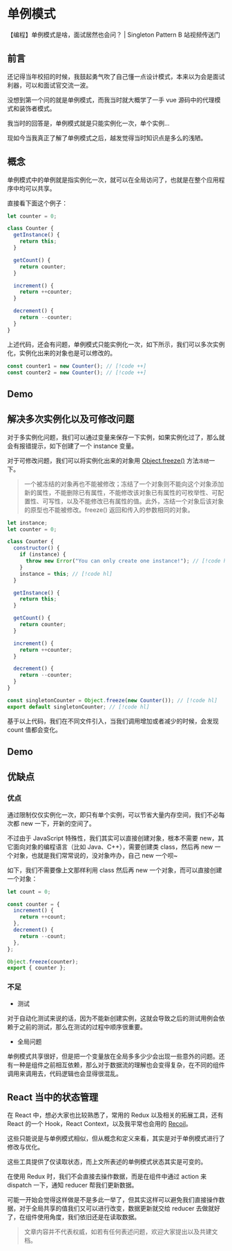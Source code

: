 # 单例模式

<script setup>
import Demo1 from './demo1.vue';
import Demo2 from './demo2.vue';
</script>

<VideoLink bvId="BV1FA411o7Vm">【编程】单例模式是啥，面试居然也会问？ | Singleton Pattern
B 站视频传送门</VideoLink>

## 前言

还记得当年校招的时候，我鼓起勇气吹了自己懂一点设计模式，本来以为会是面试利器，可以和面试官交流一波。

没想到第一个问的就是单例模式，而我当时就大概学了一手 vue 源码中的代理模式和装饰者模式。

我当时的回答是，单例模式就是只能实例化一次，单个实例...

现如今当我真正了解了单例模式之后，越发觉得当时知识点是多么的浅陋。

## 概念

单例模式中的单例就是指实例化一次，就可以在全局访问了，也就是在整个应用程序中均可以共享。

直接看下面这个例子：

```js
let counter = 0;

class Counter {
  getInstance() {
    return this;
  }

  getCount() {
    return counter;
  }

  increment() {
    return ++counter;
  }

  decrement() {
    return --counter;
  }
}
```

上述代码，还会有问题，单例模式只能实例化一次，如下所示，我们可以多次实例化，实例化出来的对象也是可以修改的。

```js
const counter1 = new Counter(); // [!code ++]
const counter2 = new Counter(); // [!code ++]
```

## Demo

<DemoContainer pkg='patterns/singleton-pattern' path='demo1.vue'>
    <Demo1/>
</DemoContainer>

## 解决多次实例化以及可修改问题

对于多实例化问题，我们可以通过变量来保存一下实例，如果实例化过了，那么就会有报错提示，如下创建了一个 instance 变量。

对于可修改问题，我们可以将实例化出来的对象用 [Object.freeze()](https://developer.mozilla.org/zh-CN/docs/Web/JavaScript/Reference/Global_Objects/Object/freeze) 方法`冻结`一下。

> 一个被冻结的对象再也不能被修改；冻结了一个对象则不能向这个对象添加新的属性，不能删除已有属性，不能修改该对象已有属性的可枚举性、可配置性、可写性，以及不能修改已有属性的值。此外，冻结一个对象后该对象的原型也不能被修改。freeze() 返回和传入的参数相同的对象。

```js
let instance;
let counter = 0;

class Counter {
  constructor() {
    if (instance) {
      throw new Error("You can only create one instance!"); // [!code hl]
    }
    instance = this; // [!code hl]
  }

  getInstance() {
    return this;
  }

  getCount() {
    return counter;
  }

  increment() {
    return ++counter;
  }

  decrement() {
    return --counter;
  }
}

const singletonCounter = Object.freeze(new Counter()); // [!code hl]
export default singletonCounter; // [!code hl]
```

基于以上代码，我们在不同文件引入，当我们调用增加或者减少的时候，会发现 count 值都会变化。

## Demo

<DemoContainer pkg='patterns/singleton-pattern' path='demo2.vue'>
    <Demo2/>
</DemoContainer>

## 优缺点

### 优点

通过限制仅仅实例化一次，即只有单个实例，可以节省大量内存空间，我们不必每次都 new 一下，开新的空间了。

不过由于 JavaScript 特殊性，我们其实可以直接创建对象，根本不需要 new，其它面向对象的编程语言（比如 Java、C++），需要创建类 class，然后再 new 一个对象，也就是我们常常说的，没对象咋办，自己 new 一个呗~

如下，我们不需要像上文那样利用 class 然后再 new 一个对象，而可以直接创建一个对象：

```js
let count = 0;

const counter = {
  increment() {
    return ++count;
  },
  decrement() {
    return --count;
  },
};

Object.freeze(counter);
export { counter };
```

### 不足

- 测试

对于自动化测试来说的话，因为不能新创建实例，这就会导致之后的测试用例会依赖于之前的测试，那么在测试的过程中顺序很重要。

- 全局问题

单例模式共享很好，但是把一个变量放在全局多多少少会出现一些意外的问题。还有一种是组件之前相互依赖，那么对于数据流的理解也会变得复杂，在不同的组件调用来调用去，代码逻辑也会显得很混乱。

## React 当中的状态管理

在 React 中，想必大家也比较熟悉了，常用的 Redux 以及相关的拓展工具，还有 React 的一个 Hook，React Context，以及我平常也会用的 [Recoil](https://recoiljs.org/zh-hans/)。

这些只能说是与单例模式相似，但从概念和定义来看，其实是对于单例模式进行了修改与优化。

这些工具提供了仅读取状态，而上文所表述的单例模式状态其实是可变的。

在使用 Redux 时，我们不会直接去操作数据，而是在组件中通过 action 来 dispatch 一下，通知 reducer 帮我们更新数据。

可能一开始会觉得这样做是不是多此一举了，但其实这样可以避免我们直接操作数据，对于全局共享的值我们又可以进行改变，数据更新就交给 reducer 去做就好了，在组件使用角度，我们依旧还是在读取数据。

> 文章内容并不代表权威，如若有任何表述问题，欢迎大家提出以及共建文档。
